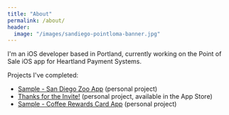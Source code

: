 ```yaml
---
title: "About"
permalink: /about/
header:
  image: "/images/sandiego-pointloma-banner.jpg"
---
```


I'm an iOS developer based in Portland, currently working on the Point of Sale iOS app for Heartland Payment Systems.

Projects I've completed:

* [Sample - San Diego Zoo App](https://wdesimini.github.io/sanDiegoZooAppSample/) (personal project)
* [Thanks for the Invite!](https://tftiapplication.wordpress.com/) (personal project, available in the App Store)
* [Sample - Coffee Rewards Card App](https://wdesimini.github.io/coffeeRewardsCard/) (personal project)
